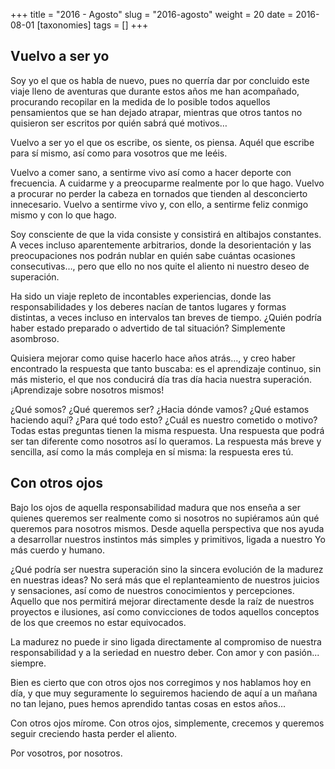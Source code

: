 +++
title = "2016 - Agosto"
slug = "2016-agosto"
weight = 20
date = 2016-08-01
[taxonomies]
tags = []
+++

## Vuelvo a ser yo

Soy yo el que os habla de nuevo, pues no querría dar por concluido este viaje lleno de aventuras que durante estos años me han acompañado, procurando recopilar en la medida de lo posible todos aquellos pensamientos que se han dejado atrapar, mientras que otros tantos no quisieron ser escritos por quién sabrá qué motivos…

Vuelvo a ser yo el que os escribe, os siente, os piensa. Aquél que escribe para sí mismo, así como para vosotros que me leéis.

Vuelvo a comer sano, a sentirme vivo así como a hacer deporte con frecuencia. A cuidarme y a preocuparme realmente por lo que hago. Vuelvo a procurar no perder la cabeza en tornados que tienden al desconcierto innecesario. Vuelvo a sentirme vivo y, con ello, a sentirme feliz conmigo mismo y con lo que hago.

Soy consciente de que la vida consiste y consistirá en altibajos constantes. A veces incluso aparentemente arbitrarios, donde la desorientación y las preocupaciones nos podrán nublar en quién sabe cuántas ocasiones consecutivas…, pero que ello no nos quite el aliento ni nuestro deseo de superación.

Ha sido un viaje repleto de incontables experiencias, donde las responsabilidades y los deberes nacían de tantos lugares y formas distintas, a veces incluso en intervalos tan breves de tiempo. ¿Quién podría haber estado preparado o advertido de tal situación? Simplemente asombroso.

Quisiera mejorar como quise hacerlo hace años atrás…, y creo haber encontrado la respuesta que tanto buscaba: es el aprendizaje continuo, sin más misterio, el que nos conducirá día tras día hacia nuestra superación. ¡Aprendizaje sobre nosotros mismos!

¿Qué somos? ¿Qué queremos ser? ¿Hacia dónde vamos? ¿Qué estamos haciendo aquí? ¿Para qué todo esto? ¿Cuál es nuestro cometido o motivo? Todas estas preguntas tienen la misma respuesta. Una respuesta que podrá ser tan diferente como nosotros así lo queramos. La respuesta más breve y sencilla, así como la más compleja en sí misma: la respuesta eres tú.


## Con otros ojos

Bajo los ojos de aquella responsabilidad madura que nos enseña a ser quienes queremos ser realmente como si nosotros no supiéramos aún qué queremos para nosotros mismos. Desde aquella perspectiva que nos ayuda a desarrollar nuestros instintos más simples y primitivos, ligada a nuestro Yo más cuerdo y humano.

¿Qué podría ser nuestra superación sino la sincera evolución de la madurez en nuestras ideas? No será más que el replanteamiento de nuestros juicios y sensaciones, así como de nuestros conocimientos y percepciones. Aquello que nos permitirá mejorar directamente desde la raíz de nuestros proyectos e ilusiones, así como convicciones de todos aquellos conceptos de los que creemos no estar equivocados.

La madurez no puede ir sino ligada directamente al compromiso de nuestra responsabilidad y a la seriedad en nuestro deber. Con amor y con pasión... siempre.

Bien es cierto que con otros ojos nos corregimos y nos hablamos hoy en día, y que muy seguramente lo seguiremos haciendo de aquí a un mañana no tan lejano, pues hemos aprendido tantas cosas en estos años...

Con otros ojos mírome. Con otros ojos, simplemente, crecemos y queremos seguir creciendo hasta perder el aliento.

Por vosotros, por nosotros.
